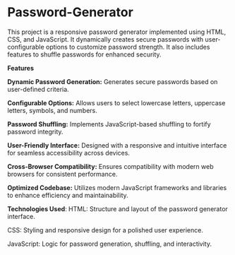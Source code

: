 # Password-Generator

This project is a responsive password generator implemented using HTML, CSS, and JavaScript. It dynamically creates secure passwords with user-configurable options to customize password strength. It also includes features to shuffle passwords for enhanced security.

**Features**

**Dynamic Password Generation:** Generates secure passwords based on user-defined criteria.

**Configurable Options:** Allows users to select lowercase letters, uppercase letters, symbols, and numbers.

**Password Shuffling:** Implements JavaScript-based shuffling to fortify password integrity.

**User-Friendly Interface:** Designed with a responsive and intuitive interface for seamless accessibility across devices.

**Cross-Browser Compatibility:** Ensures compatibility with modern web browsers for consistent performance.

**Optimized Codebase:** Utilizes modern JavaScript frameworks and libraries to enhance efficiency and maintainability.

**Technologies Used**:
HTML: Structure and layout of the password generator interface.

CSS: Styling and responsive design for a polished user experience.

JavaScript: Logic for password generation, shuffling, and interactivity.
